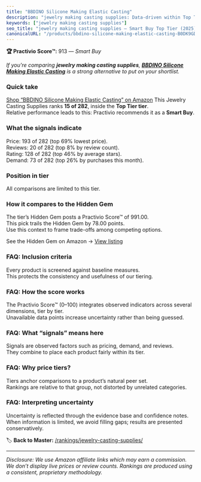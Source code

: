 ```yaml
---
title: "BBDINO Silicone Making Elastic Casting"
description: "jewelry making casting supplies: Data-driven within Top Tier ranking using the Practivio Score™. Positioned by quality, value, demand, findability, momentum."
keywords: ["jewelry making casting supplies"]
seo_title: "jewelry making casting supplies — Smart Buy Top Tier (2025)"
canonicalURL: "/products/bbdino-silicone-making-elastic-casting-B0DK9GD52Q/"
---
```


**🏆 Practivio Score™:** 913 — _Smart Buy_


*If you're comparing **jewelry making casting supplies**, **[BBDINO Silicone Making Elastic Casting](https://www.amazon.com/dp/B0DK9GD52Q?tag=practivio-20)** is a strong alternative to put on your shortlist.*
### Quick take
[Shop “BBDINO Silicone Making Elastic Casting” on Amazon](https://www.amazon.com/dp/B0DK9GD52Q?tag=practivio-20)
This Jewelry Casting Supplies ranks **15 of 282**, inside the **Top Tier tier**.  
Relative performance leads to this: Practivio recommends it as a **Smart Buy**.

### What the signals indicate
Price: 193 of 282 (top 69% lowest price).  
Reviews: 20 of 282 (top 8% by review count).  
Rating: 128 of 282 (top 46% by average stars).  
Demand: 73 of 282 (top 26% by purchases this month).

### Position in tier
All comparisons are limited to this tier.

### How it compares to the Hidden Gem
The tier’s Hidden Gem posts a Practivio Score™ of 991.00.  
This pick trails the Hidden Gem by 78.00 points.  
Use this context to frame trade-offs among competing options.  

See the Hidden Gem on Amazon → [View listing](https://www.amazon.com/dp/B084GT1DQY?tag=practivio-20)

### FAQ: Inclusion criteria
Every product is screened against baseline measures.  
This protects the consistency and usefulness of our tiering.

### FAQ: How the score works
The Practivio Score™ (0–100) integrates observed indicators across several dimensions, tier by tier.  
Unavailable data points increase uncertainty rather than being guessed.

### FAQ: What “signals” means here
Signals are observed factors such as pricing, demand, and reviews.  
They combine to place each product fairly within its tier.

### FAQ: Why price tiers?
Tiers anchor comparisons to a product’s natural peer set.  
Rankings are relative to that group, not distorted by unrelated categories.

### FAQ: Interpreting uncertainty
Uncertainty is reflected through the evidence base and confidence notes.  
When information is limited, we avoid filling gaps; results are presented conservatively.


🏷️ **Back to Master:** [/rankings/jewelry-casting-supplies/](/rankings/jewelry-casting-supplies/)

---
_Disclosure: We use Amazon affiliate links which may earn a commission. We don’t display live prices or review counts. Rankings are produced using a consistent, proprietary methodology._
